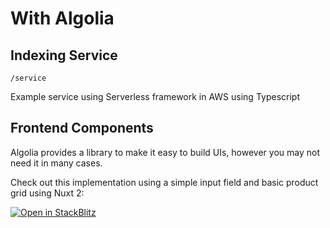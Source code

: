 # With Algolia

## Indexing Service
`/service` 

Example service using Serverless framework in AWS using Typescript

## Frontend Components

Algolia provides a library to make it easy to build UIs, however you may not need it in many cases. 

Check out this implementation using a simple input field and basic product grid using Nuxt 2:

[![Open in StackBlitz](https://developer.stackblitz.com/img/open_in_stackblitz.svg)](https://stackblitz.com/edit/nuxt-starter-u2ugun?file=pages/index.vue)